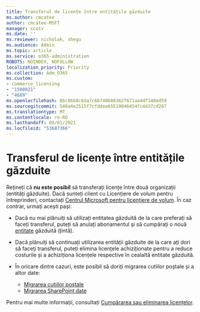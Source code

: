 ```yaml
---
title: Transferul de licențe între entitățile găzduite
ms.author: cmcatee
author: cmcatee-MSFT
manager: scotv
ms.date: ''
ms.reviewer: nicholak, shegu
ms.audience: Admin
ms.topic: article
ms.service: o365-administration
ROBOTS: NOINDEX, NOFOLLOW
localization_priority: Priority
ms.collection: Adm_O365
ms.custom:
- commerce_licensing
- "1500021"
- "4689"
ms.openlocfilehash: 8bc86b8c6da7c6b740688362f671aa4df148ed59
ms.sourcegitcommit: 540a4e2515f7cfddee65519046454fc4437cd287
ms.translationtype: MT
ms.contentlocale: ro-RO
ms.lasthandoff: 08/01/2021
ms.locfileid: "53687366"
---
```

# <a name="transfer-licenses-between-tenants"></a>Transferul de licențe între entitățile găzduite

Rețineți că **nu este posibil** să transferați licențe între două organizații (entități găzduite). Dacă sunteți client cu Licențiere de volum pentru întreprinderi, contactați [Centrul Microsoft pentru licențiere de volum](https://support.microsoft.com/help/4471406/how-to-contact-the-microsoft-volume-licensing-service-center). În caz contrar, urmați acești pași:

- Dacă nu mai plănuiți să utilizați entitatea găzduită de la [](https://admin.microsoft.com/Adminportal/Home?source=applauncher#/subscriptions) care preferați să faceți transferul, puteți să anulați abonamentul și să cumpărați o nouă [entitate](https://www.microsoft.com/microsoft-365/business/compare-all-microsoft-365-business-products?rtc=2&activetab=tab:primaryr2) găzduită (țintă).
- Dacă plănuiți să continuați utilizarea entității găzduite de la [](/microsoft-365/commerce/licenses/buy-licenses#buy-or-remove-licenses-for-your-business-subscription) care ați dori să faceți transferul, puteți elimina licențele achiziționate pentru a reduce costurile și a achiziționa licențele respective în cealaltă entitate găzduită.
- În oricare dintre cazuri, este posibil să doriți migrarea cutiilor poștale și a altor date:

    - [Migrarea cutiilor poștale](/Exchange/mailbox-migration/migrate-mailboxes-across-tenants)
    - [Migrarea SharePoint date](https://aka.ms/modernSpoAdminCenter/CloudContentMigrations)

Pentru mai multe informații, consultați [Cumpărarea sau eliminarea licențelor](/microsoft-365/commerce/licenses/buy-licenses).